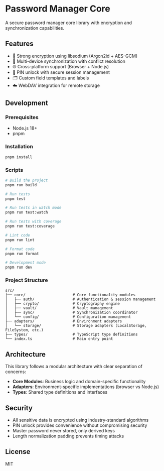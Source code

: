 # Password Manager Core

A secure password manager core library with encryption and synchronization capabilities.

## Features

- 🔐 Strong encryption using libsodium (Argon2id + AES-GCM)
- 🔄 Multi-device synchronization with conflict resolution
- 🌐 Cross-platform support (Browser + Node.js)
- 📱 PIN unlock with secure session management
- 🗂️ Custom field templates and labels
- ☁️ WebDAV integration for remote storage

## Development

### Prerequisites

- Node.js 18+
- pnpm

### Installation

```bash
pnpm install
```

### Scripts

```bash
# Build the project
pnpm run build

# Run tests
pnpm test

# Run tests in watch mode
pnpm run test:watch

# Run tests with coverage
pnpm run test:coverage

# Lint code
pnpm run lint

# Format code
pnpm run format

# Development mode
pnpm run dev
```

### Project Structure

```
src/
├── core/                     # Core functionality modules
│   ├── auth/                 # Authentication & session management
│   ├── crypto/               # Cryptography engine
│   ├── vault/                # Vault management
│   ├── sync/                 # Synchronization coordinator
│   └── config/               # Configuration management
├── adapters/                 # Environment adapters
│   └── storage/              # Storage adapters (LocalStorage, FileSystem, etc.)
├── types/                    # TypeScript type definitions
└── index.ts                  # Main entry point
```

## Architecture

This library follows a modular architecture with clear separation of concerns:

- **Core Modules**: Business logic and domain-specific functionality
- **Adapters**: Environment-specific implementations (browser vs Node.js)
- **Types**: Shared type definitions and interfaces

## Security

- All sensitive data is encrypted using industry-standard algorithms
- PIN unlock provides convenience without compromising security
- Master password never stored, only derived keys
- Length normalization padding prevents timing attacks

## License

MIT